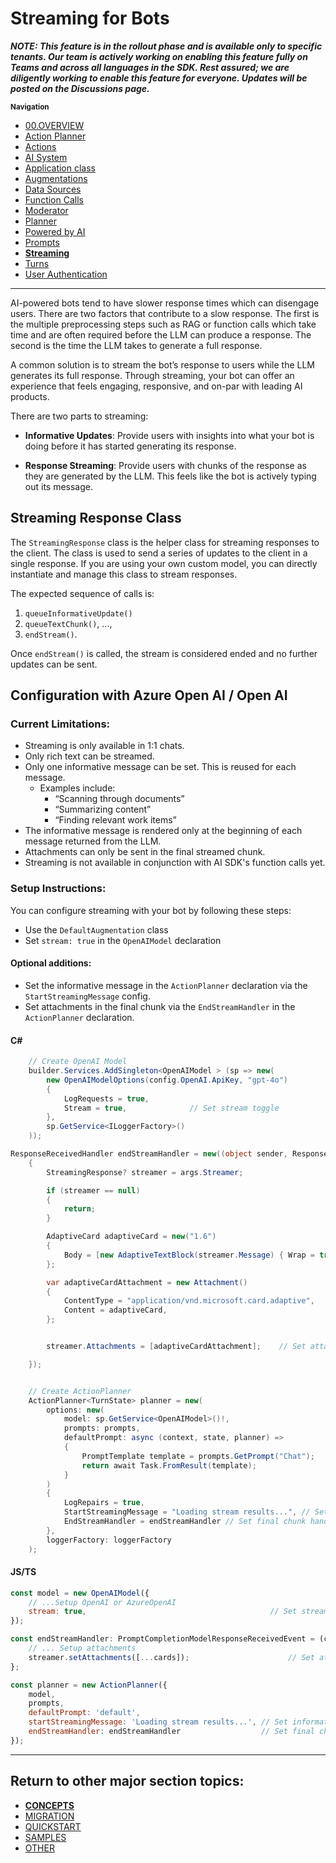 # Streaming for Bots
***NOTE: This feature is in the rollout phase and is available only to specific tenants. Our team is actively working on enabling this feature fully on Teams and across all languages in the SDK. Rest assured; we are diligently working to enable this feature for everyone. Updates will be posted on the Discussions page.***

<small>**Navigation**</small>

- [00.OVERVIEW](./README.md)
- [Action Planner](./ACTION-PLANNER.md)
- [Actions](./ACTIONS.md)
- [AI System](./AI-SYSTEM.md)
- [Application class](./APPLICATION.md)
- [Augmentations](./AUGMENTATIONS.md)
- [Data Sources](./DATA-SOURCES.md)
- [Function Calls](./FUNCTION-CALLS.md)
- [Moderator](./MODERATOR.md)
- [Planner](./PLANNER.md)
- [Powered by AI](./POWERED-BY-AI.md)
- [Prompts](./PROMPTS.md)
- [**Streaming**](./STREAMING.md)
- [Turns](./TURNS.md)
- [User Authentication](./USER-AUTH.md)

---

AI-powered bots tend to have slower response times which can disengage users. There are two factors that contribute to a slow response. The first is the multiple preprocessing steps such as RAG or function calls which take time and are often required before the LLM can produce a response. The second is the time the LLM takes to generate a full response.  

A common solution is to stream the bot’s response to users while the LLM generates its full response. Through streaming, your bot can offer an experience that feels engaging, responsive, and on-par with leading AI products.   

There are two parts to streaming:  

- **Informative Updates**: Provide users with insights into what your bot is doing before it has started generating its response.  

- **Response Streaming**: Provide users with chunks of the response as they are generated by the LLM. This feels like the bot is actively typing out its message. 

## Streaming Response Class
The `StreamingResponse` class is the helper class for streaming responses to the client. The class is used to send a series of updates to the client in a single response. If you are using your own custom model, you can directly instantiate and manage this class to stream responses.

The expected sequence of calls is:

1. `queueInformativeUpdate()`
2. `queueTextChunk()`, ..., 
3. `endStream()`.

Once `endStream()` is called, the stream is considered ended and no further updates can be sent.


## Configuration with Azure Open AI / Open AI

### Current Limitations:
- Streaming is only available in 1:1 chats.
- Only rich text can be streamed.
- Only one informative message can be set. This is reused for each message.
    - Examples include: 
        - “Scanning through documents”
        - “Summarizing content”
        - “Finding relevant work items”
- The informative message is rendered only at the beginning of each message returned from the LLM.
- Attachments can only be sent in the final streamed chunk.
- Streaming is not available in conjunction with AI SDK's function calls yet.


### Setup Instructions:
You can configure streaming with your bot by following these steps:

- Use the `DefaultAugmentation` class
- Set `stream: true` in the `OpenAIModel` declaration


#### Optional additions:
- Set the informative message in the `ActionPlanner` declaration via the `StartStreamingMessage` config. 
- Set attachments in the final chunk via the  `EndStreamHandler` in the `ActionPlanner` declaration. 

#### C#

```cs
    // Create OpenAI Model
    builder.Services.AddSingleton<OpenAIModel > (sp => new(
        new OpenAIModelOptions(config.OpenAI.ApiKey, "gpt-4o")
        {
            LogRequests = true,
            Stream = true,              // Set stream toggle
        },
        sp.GetService<ILoggerFactory>()
    ));

ResponseReceivedHandler endStreamHandler = new((object sender, ResponseReceivedEventArgs args) =>
    {
        StreamingResponse? streamer = args.Streamer;

        if (streamer == null)
        {
            return;
        }

        AdaptiveCard adaptiveCard = new("1.6")
        {
            Body = [new AdaptiveTextBlock(streamer.Message) { Wrap = true }]
        };

        var adaptiveCardAttachment = new Attachment()
        {
            ContentType = "application/vnd.microsoft.card.adaptive",
            Content = adaptiveCard,
        };


        streamer.Attachments = [adaptiveCardAttachment];    // Set attachments

    });


    // Create ActionPlanner
    ActionPlanner<TurnState> planner = new(
        options: new(
            model: sp.GetService<OpenAIModel>()!,
            prompts: prompts,
            defaultPrompt: async (context, state, planner) =>
            {
                PromptTemplate template = prompts.GetPrompt("Chat");
                return await Task.FromResult(template);
            }
        )
        {
            LogRepairs = true,
            StartStreamingMessage = "Loading stream results...", // Set informative message
            EndStreamHandler = endStreamHandler // Set final chunk handler
        },
        loggerFactory: loggerFactory
    );
```

#### JS/TS

```js
const model = new OpenAIModel({
    // ...Setup OpenAI or AzureOpenAI
    stream: true,                                         // Set stream toggle
});

const endStreamHandler: PromptCompletionModelResponseReceivedEvent = (ctx, memory, response, streamer) => {
    // ... Setup attachments
    streamer.setAttachments([...cards]);                      // Set attachments
};

const planner = new ActionPlanner({
    model,
    prompts,
    defaultPrompt: 'default',
    startStreamingMessage: 'Loading stream results...', // Set informative message
    endStreamHandler: endStreamHandler                  // Set final chunk handler
});
```

---

## Return to other major section topics:

- [**CONCEPTS**](../CONCEPTS/README.md)
- [MIGRATION](../MIGRATION/README.md)
- [QUICKSTART](../QUICKSTART.md)
- [SAMPLES](../SAMPLES.md)
- [OTHER](../OTHER/README.md)
